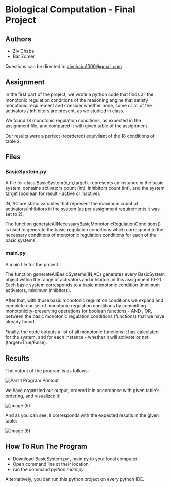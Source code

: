 # Biological Computation - Final Project
## Authors
* Ziv Chaba
* Bar Zomer

Questions can be directed to zivchaba1000@gmail.com
## Assignment
In the first part of the project, we wrote a python code that finds all the monotonic regulation conditions of the reasoning engine that satisfy monotonic requirement and consider whether none, some or all of the activators / inhibitors are present, as we studied in class.

We found 18 monotonic regulation conditions, as expected in the assignment file, and compared it with given table of the assignment.

Our results were a perfect (reordered) equivilant of the 18 conditions of table 2.

## Files
### BasicSystem.py
A file for class BasicSystem(n,m,target). represents an instance in the basic system, contains activators count (int), inhibitors count (int), and the system target (boolean for result - active or inactive).

IN, AC are static variables that represent the maximum count of activators/inhibitors in the system (as per assignment requirements it was set to 2).

The function generateAllNecessaryBasicMonotonicRegulationConditions() is used to generate the basic regulation conditions which correspond to the necessary conditions of monotonic regulation conditions for each of the basic systems.
### main.py
A main file for the project.

The function generateAllBasicSystems(IN,AC) generates every BasicSystem object within the range of activators and inhibitors in this assignment (0-2). Each basic system corresponds to a basic monotonic condition (minimum activators, minimum inhibitors).

After that, with those basic monotonic regulation conditions we expand and complete our set of monotonic regulation conditions by 
committing monotonicity-preserving operations for boolean functions - AND , OR, between the basic monotonic regulation conditions (functions) that we have already found.

Finally, the code outputs a list of all monotonic functions it has calculated for the system, and for each instance - whether it will activate or not (target=True/False).

## Results
The output of the program is as follows:

![Part 1 Program Printout](https://github.com/user-attachments/assets/3893bf86-25c6-4f68-97d7-d396d4feb366)

we have organzied our output, ordered it in accordance with given table's ordering, and visualized it:

![image (5)](https://github.com/user-attachments/assets/48f79311-2d9e-403c-a97f-0bcdb3db7294)

And as you can see, it corresponds with the expected results in the given table:

![image (6)](https://github.com/user-attachments/assets/4dc36535-2def-4b1e-917d-153b231b3bb5)



## How To Run The Program
* Download BasicSystem.py , main.py to your local computer.
* Open command line at their location
* run the command   *python main.py*

Alternatively, you can run this python project on every python IDE.
